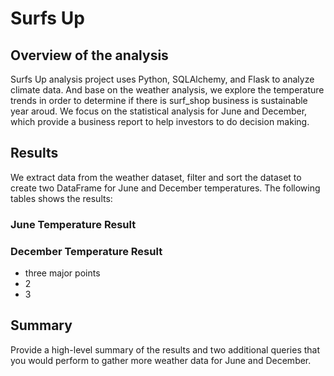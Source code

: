 # Surfs Up
## Overview of the analysis
Surfs Up analysis project uses Python, SQLAlchemy, and Flask to analyze climate data. And base on the weather analysis, we explore the temperature trends in order to determine if there is surf_shop business is sustainable year aroud. We focus on the statistical analysis for June and December, which provide a business report to help investors to do decision making.

## Results
We extract data from the weather dataset, filter and sort the dataset to create two DataFrame for June and December temperatures. The following tables shows the results:

### June Temperature Result



### December Temperature Result



- three major points
- 2
- 3


## Summary
Provide a high-level summary of the results and two additional queries that you would perform to gather more weather data for June and December.
